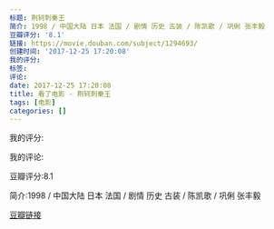 ```yaml
---
标题: 荆轲刺秦王
简介: 1998 / 中国大陆 日本 法国 / 剧情 历史 古装 / 陈凯歌 / 巩俐 张丰毅
豆瓣评分: '8.1'
链接: https://movie.douban.com/subject/1294693/
创建时间: '2017-12-25 17:20:08'
我的评分:
标签:
评论:
date: 2017-12-25 17:20:08
title: 看了电影 - 荆轲刺秦王
tags: [电影]
categories: []
---
```


我的评分:

我的评论:

豆瓣评分:8.1

简介:1998 / 中国大陆 日本 法国 / 剧情 历史 古装 / 陈凯歌 / 巩俐 张丰毅

[豆瓣链接](https://movie.douban.com/subject/1294693/)

